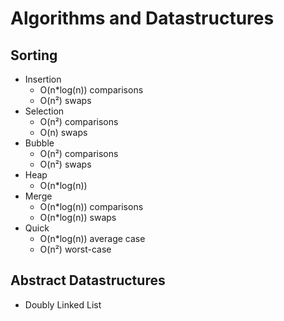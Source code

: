 # Algorithms and Datastructures

## Sorting

- Insertion
  - O(n*log(n)) comparisons
  - O(n²) swaps
- Selection
  - O(n²) comparisons
  - O(n) swaps
- Bubble
  - O(n²) comparisons
  - O(n²) swaps
- Heap
  - O(n*log(n))
- Merge
  - O(n*log(n)) comparisons
  - O(n*log(n)) swaps
- Quick
  - O(n*log(n)) average case
  - O(n²) worst-case

## Abstract Datastructures

- Doubly Linked List
